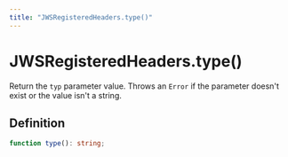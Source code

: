 ```yaml
---
title: "JWSRegisteredHeaders.type()"
---
```


# JWSRegisteredHeaders.type()

Return the `typ` parameter value. Throws an `Error` if the parameter doesn't exist or the value isn't a string.

## Definition

```ts
function type(): string;
```
